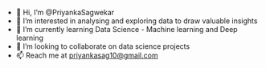 - 👋 Hi, I’m @PriyankaSagwekar
- 👀 I’m interested in analysing and exploring data to draw valuable insights 
- 🌱 I’m currently learning Data Science - Machine learning and Deep learning
- 💞️ I’m looking to collaborate on data science projects
- 📫 Reach me at priyankasag10@gmail.com

<!---
PriyankaSagwekar/PriyankaSagwekar is a ✨ special ✨ repository because its `README.md` (this file) appears on your GitHub profile.
You can click the Preview link to take a look at your changes.
--->

